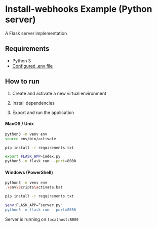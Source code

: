 # Install-webhooks Example (Python server)
A Flask server implementation

## Requirements
 - Python 3
 - [Configured .env file](https://github.com/stripe/stripe-apps/blob/master/examples/install-webhooks/README.md#backend)

## How to run
1. Create and activate a new virtual environment

2. Install dependencies

3. Export and run the application

#### MacOS / Unix

```bash
python3 -m venv env
source env/bin/activate

pip install -r requirements.txt

export FLASK_APP=index.py
python3 -m flask run --port=8080
```

#### Windows (PowerShell)

```bash
python3 -m venv env
.\env\Scripts\activate.bat

pip install -r requirements.txt

$env:FLASK_APP=“server.py"
python3 -m flask run --port=8080
```

Server is running on `localhost:8080`